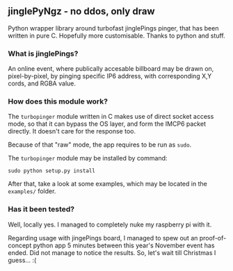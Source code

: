 ## jinglePyNgz - no ddos, only draw

Python wrapper library around turbofast jinglePings pinger, that has been written in pure C. Hopefully more customisable. Thanks to python and stuff.

### What is jinglePings?

An online event, where publically accesable billboard may be drawn on, pixel-by-pixel, by pinging specific IP6 address, with corresponding X,Y cords, and RGBA value.

### How does this module work?

The `turbopinger` module written in C makes use of direct socket access mode, so that it can bypass the OS layer, and form the IMCP6 packet directly. It doesn't care for the response too.

Because of that "raw" mode, the app requires to be run as `sudo`.

The `turbopinger` module may be installed by command:

`sudo python setup.py install`

After that, take a look at some examples, which may be located in the `examples/` folder.

### Has it been tested?

Well, locally yes. I managed to completely nuke my raspberry pi with it.

Regarding usage with jingePings board, I managed to spew out an proof-of-concept python app 5 minutes between this year's November event has ended. Did not manage to notice the results. So, let's wait till Christmas I guess... :(
